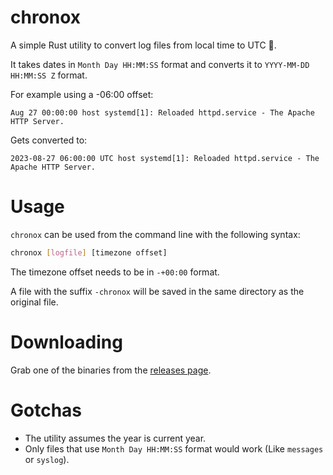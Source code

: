 # chronox
A simple Rust utility to convert log files from local time to UTC 🦀.


It takes dates in `Month Day HH:MM:SS` format and converts it to `YYYY-MM-DD HH:MM:SS Z` format.

For example using a -06:00 offset:

```
Aug 27 00:00:00 host systemd[1]: Reloaded httpd.service - The Apache HTTP Server.
```

Gets converted to:
```
2023-08-27 06:00:00 UTC host systemd[1]: Reloaded httpd.service - The Apache HTTP Server.
```

# Usage
`chronox` can be used from the command line with the following syntax:

```bash
chronox [logfile] [timezone offset]
```

The timezone offset needs to be in `-+00:00` format.

A file with the suffix `-chronox` will be saved in the same directory as the original file.

# Downloading

Grab one of the binaries from the [releases page]().

# Gotchas

* The utility assumes the year is current year.
* Only files that use `Month Day HH:MM:SS` format would work (Like `messages` or `syslog`).